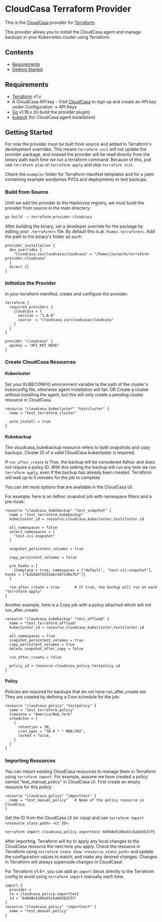 # CloudCasa Terraform Provider

This is the [CloudCasa](https://cloudcasa.io) provider for [Terraform](https://www.terraform.io/).

This provider allows you to install the CloudCasa agent and manage backups in your Kubernetes cluster using Terraform.

## Contents

* [Requirements](#requirements)
* [Getting Started](#getting-started)

## Requirements

-	[Terraform](https://www.terraform.io/downloads.html) v1.x
- A CloudCasa API key - Visit [CloudCasa](https://home.cloudcasa.io) to sign up and create an API key under Configuration -> API Keys
- [Go](https://golang.org/doc/install) v1.18.x (to build the provider plugin)
- [kubectl](https://kubernetes.io/docs/tasks/tools/#kubectl) (for CloudCasa agent installation)

## Getting Started

For now the provider must be built from source and added to Terraform's development overrides. This means `terraform init` will not update the provider package, and instead the provider will be read directly from the binary path each time we run a terraform command. Because of this, just use `terraform plan` or `terraform apply` and skip `terraform init`.

Check the `examples` folder for Terraform manifest templates and for a yaml containing example wordpress PVCs and deployments to test backups.

### Build from Source

Until we add the provider to the Hashicorp registry, we must build the provider from source in the main directory:
```bash
go build -o terraform-provider-cloudcasa
```

After building the binary, set a developer override for the package by editing your `.terraformrc` file. By default this is at `/home/.terraformrc`. Add the path to the binary's folder as such:

```hcl
provider_installation {
  dev_overrides {
    "cloudcasa.io/cloudcasa/cloudcasa" = "/home/jon/work/terraform-provider-cloudcasa"
  }
  direct {}
}
```

### Initialize the Provider

In your terraform manifest, create and configure the provider:

```hcl
terraform {
  required_providers {
    cloudcasa = {
      version = "1.0.0"
      source  = "cloudcasa.io/cloudcasa/cloudcasa"
    }
  }
}

provider "cloudcasa" {
  apikey = "API_KEY_HERE"
}
```

### Create CloudCasa Resources

#### Kubecluster

Set your KUBECONFIG environment variable to the path of the cluster's kubeconfig file, otherwise agent installation will fail. OR Create a cluster without installing the agent, but this will only create a pending cluster resource in CloudCasa.

```hcl
resource "cloudcasa_kubecluster" "testcluster" {
  name = "test_terraform_cluster"

  auto_install = true
}
```

#### Kubebackup

The cloudcasa_kubebackup resource refers to both snapshots and copy backups. Cluster ID of a valid CloudCasa kubecluster is required.

If `run_after_create` is True, the backup will be considered Adhoc and does not require a policy ID. With this setting the backup will run any time we run `terraform apply`, even if the backup has already been created. Terraform will wait up to 5 minutes for the job to complete.

You can set most options that are available in the CloudCasa UI. 

For example, here is an Adhoc snapshot job with namespace filters and a pre-hook:

```hcl
resource "cloudcasa_kubebackup" "test_snapshot" {
  name = "test_terraform_kubebackup"
  kubecluster_id = resource.cloudcasa_kubecluster.testcluster.id

  all_namespaces = false
  select_namespaces = [
    "test-csi-snapshot"
  ]

  snapshot_persistent_volumes = true

  copy_persistent_volumes = false

  pre_hooks = [
    {template = true, namespaces = ["default", "test-csi-snapshot"], hooks = ["61b3bb7b555abc4d71d0a7bf"]}
  ]

  run_after_create = true       # If true, the backup will run on each "terraform apply"
}
```

Another example, here is a Copy job with a policy attached which will not run_after_create:

```hcl
resource "cloudcasa_kubebackup" "test_offload" {
  name = "test_terraform_offload"
  kubecluster_id = resource.cloudcasa_kubecluster.testcluster.id

  all_namespaces = true
  snapshot_persistent_volumes = true
  copy_persistent_volumes = true
  delete_snapshot_after_copy = false

  run_after_create = false

  policy_id = resource.cloudcasa_policy.testpolicy.id  
}
```

#### Policy

Policies are required for backups that do not have run_after_create set. They are created by defining a Cron schedule for the job:

```hcl
resource "cloudcasa_policy" "testpolicy" {
  name = "test_terraform_policy"
  timezone = "America/New_York"
  schedules = [
    {
      retention = 30,
      cron_spec = "30 0 * * MON,FRI",
      locked = false,
    }
  ]
}
```

### Importing Resources

You can import existing CloudCasa resources to manage them in Terraform using `terraform import`. For example, assume we have created a policy named "test_manual_policy" in CloudCasa UI. First create an empty resource for this policy:

```hcl
resource "cloudcasa_policy" "importtest" {
  name = "test_manual_policy"   # Name of the policy resource in CloudCasa
}
```

Get the ID from the CloudCasa UI (or casa) and use `terraform import <resource_state_path> <CC ID>`:

```bash
terraform import cloudcasa_policy.importtest 64948e5160a55cbabb5625f5
```

After importing, Terraform will try to apply any local changes to the CloudCasa resource the next time you apply. Check the resource in Terraform using `terraform state show <resource_state_path>` and update the configuration values to match, and make any desired changes. Changes in Terraform will always supercede changes in CloudCasa!

For Terraform v1.4+, you can add an `import` block directly to the Terraform config to avoid using `terraform import` manually each time:

```hcl
import {
  provider =
  to = cloudcasa_policy.importtest
  id = "64948e5160a55cbabb5625f5"
}
resource "cloudcasa_policy" "importtest" {
  name = "test_manual_policy"
}
```
